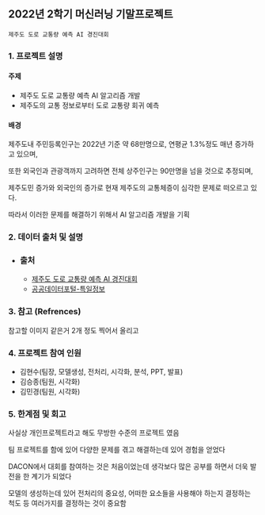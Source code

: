 ## 2022년 2학기 머신러닝 기말프로젝트

`제주도 도로 교통량 예측 AI 경진대회`

### 1. 프로젝트 설명

#### 주제
- 제주도 도로 교통량 예측 AI 알고리즘 개발
- 제주도의 교통 정보로부터 도로 교통량 회귀 예측
  
#### 배경
제주도내 주민등록인구는 2022년 기준 약 68만명으로, 연평균 1.3%정도 매년 증가하고 있으며,

또한 외국인과 관광객까지 고려하면 전체 상주인구는 90만명을 넘을 것으로 추정되며, 

제주도민 증가와 외국인의 증가로 현재 제주도의 교통체증이 심각한 문제로 떠오르고 있다.

따라서 이러한 문제를 해결하기 위해서 AI 알고리즘 개발을 기획

### 2. 데이터 출처 및 설명
 - ### 출처
   - [제주도 도로 교통량 예측 AI 경진대회](https://dacon.io/competitions/official/235985/overview/description)
   - [공공데이터포털-특일정보](https://www.data.go.kr/iim/api/selectAPIAcountView.do)

### 3. 참고 (Refrences)
참고할 이미지 같은거 2개 정도 찍어서 올리고 

### 4. 프로젝트 참여 인원
- 김현수(팀장, 모델생성, 전처리, 시각화, 분석, PPT, 발표)
- 김승종(팀원, 시각화)
- 김민경(팀원, 시각화)

### 5. 한계점 및 회고
사실상 개인프로젝트라고 해도 무방한 수준의 프로젝트 였음

팀 프로젝트를 함에 있어 다양한 문제를 겪고 해결하는데 있어 경험을 얻었다

DACON에서 대회를 참여하는 것은 처음이었는데 생각보다 많은 공부를 하면서 더욱 발전을 한 계기가 되었다

모델의 생성하는데 있어 전처리의 중요성, 어떠한 요소들을 사용해야 하는지 결정하는 척도 등 여러가지를 결정하는 것이 중요함 

